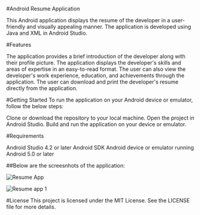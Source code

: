 #Android Resume Application


This Android application displays the resume of the developer in a user-friendly and visually appealing manner. The application is developed using Java and XML in Android Studio.

#Features


The application provides a brief introduction of the developer along with their profile picture.
The application displays the developer's skills and areas of expertise in an easy-to-read format.
The user can also view the developer's work experience, education, and achievements through the application.
The user can download and print the developer's resume directly from the application.


#Getting Started
To run the application on your Android device or emulator, follow the below steps:

Clone or download the repository to your local machine.
Open the project in Android Studio.
Build and run the application on your device or emulator.

#Requirements

Android Studio 4.2 or later
Android SDK
Android device or emulator running Android 5.0 or later

##Below are the screesnhots of the application:


![Resume App](https://user-images.githubusercontent.com/125680199/227242809-f61fd879-8350-470f-ba36-6ac717ce7f13.png)

![Resume app 1](https://user-images.githubusercontent.com/125680199/227242911-4493e237-f40c-4a84-b96d-6a2193d46dcc.png)




#License
This project is licensed under the MIT License. See the LICENSE file for more details.

